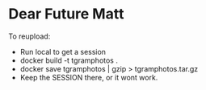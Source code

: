 # Dear Future Matt

To reupload:

* Run local to get a session
* docker build -t tgramphotos .
* docker save tgramphotos | gzip > tgramphotos.tar.gz
* Keep the SESSION there, or it wont work.

